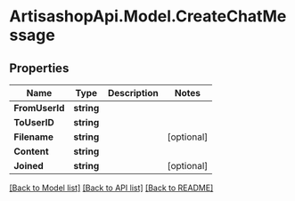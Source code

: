 # ArtisashopApi.Model.CreateChatMessage

## Properties

Name | Type | Description | Notes
------------ | ------------- | ------------- | -------------
**FromUserId** | **string** |  | 
**ToUserID** | **string** |  | 
**Filename** | **string** |  | [optional] 
**Content** | **string** |  | 
**Joined** | **string** |  | [optional] 

[[Back to Model list]](../README.md#documentation-for-models) [[Back to API list]](../README.md#documentation-for-api-endpoints) [[Back to README]](../README.md)

